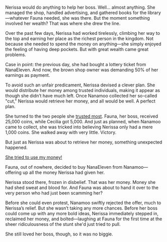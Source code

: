 <!-- title: My Money -->

Nerissa would do anything to help her boss. Well… almost anything. She managed the shop, handled advertising, and gathered books for the library—whatever Fauna needed, she was there. But the moment something involved her wealth? That was where she drew the line.

Over the past few days, Nerissa had worked tirelessly, climbing her way to the top and earning her place as the richest person in the kingdom. Not because she needed to spend the money on anything—she simply enjoyed the feeling of having deep pockets. But with great wealth came great problems.

Case in point: the previous day, she had bought a lottery ticket from NanaEleven. And now, the brown shop owner was demanding 50% of her earnings as payment.

To avoid such an unfair predicament, Nerissa devised a clever plan. She would distribute her money among trusted individuals, making it appear as though she didn’t have much left. Once Nanamoo collected her so-called "cut," Nerissa would retrieve her money, and all would be well. A perfect plan.

She turned to the two people she [trusted most](https://www.youtube.com/live/qdYQ5j-0sQI?feature=shared&t=4129). Fauna, her boss, received 25,000 coins, while Cecilia got 5,000. And just as planned, when Nanamoo came to collect, she was tricked into believing Nerissa only had a mere 1,000 coins. She walked away with very little. Victory.

But just as Nerissa was about to retrieve her money, something unexpected happened.

[She tried to use my money!](#embed:https://www.youtube.com/live/qdYQ5j-0sQI?feature=shared&t=5037)

Fauna, out of nowhere, decided to buy NanaEleven from Nanamoo—offering up all the money Nerissa had given her.

Nerissa stood there, frozen in disbelief. That was her money. Money she had shed sweat and blood for. And Fauna was about to hand it over to the very person who had just been scamming her?

Before she could even protest, Nanamoo swiftly rejected the offer, much to Nerissa’s relief. But she wasn’t taking any more chances. Before her boss could come up with any more bold ideas, Nerissa immediately stepped in, reclaimed her money, and bolted—laughing at Fauna for the first time at the sheer ridiculousness of the stunt she'd just tried to pull.

She still loved her boss, though, so it was no biggie.
